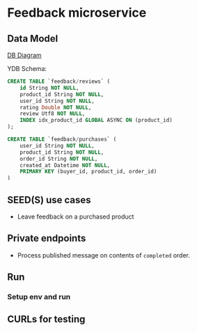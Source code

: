 # Feedback microservice

## Data Model

[DB Diagram](https://dbdiagram.io/d/ecom-67b96d09263d6cf9a01083b2)

YDB Schema:

```sql
CREATE TABLE `feedback/reviews` (
    id String NOT NULL,
    product_id String NOT NULL,
    user_id String NOT NULL,
    rating Double NOT NULL,
    review Utf8 NOT NULL,
    INDEX idx_product_id GLOBAL ASYNC ON (product_id)
);
```

```sql
CREATE TABLE `feedback/purchases` (
    user_id String NOT NULL,
    product_id String NOT NULL,
    order_id String NOT NULL,
    created_at Datetime NOT NULL,
    PRIMARY KEY (buyer_id, product_id, order_id)
)
```

## SEED(S) use cases

- Leave feedback on a purchased product

## Private endpoints

- Process published message on contents of `completed` order.

## Run

### Setup env and run

## CURLs for testing
